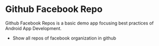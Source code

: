 # Github Facebook Repo

Github Facebook Repos is a basic demo app focusing best practices of Android App Development.

  - Show all repos of facebook organization in github





